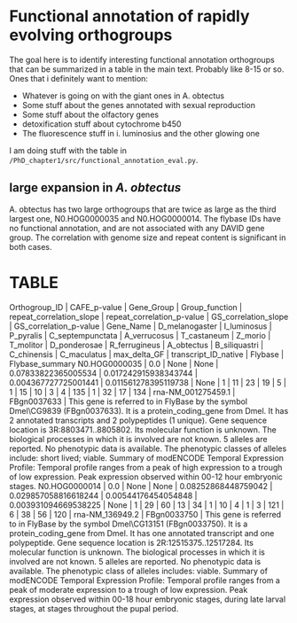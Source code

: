 # Functional annotation of rapidly evolving orthogroups

The goal here is to identify interesting functional annotation orthogroups that can be summarized in a table in the main text. Probably like 8-15 or so. Ones that i definitely want to mention:

* Whatever is going on with the giant ones in A. obtectus
* Some stuff about the genes annotated with sexual reproduction
* Some stuff about the olfactory genes
* detoxification stuff about cytochrome b450
* The fluorescence stuff in i. luminosius and the other glowing one

I am doing stuff with the table in `/PhD_chapter1/src/functional_annotation_eval.py`. 

## large expansion in *A. obtectus*

A. obtectus has two large orthogroups that are twice as large as the third largest one, N0.HOG0000035 and N0.HOG0000014. The flybase IDs have no functional annotation, and are not associated with any DAVID gene group. The correlation with genome size and repeat content is significant in both cases.

# TABLE

Orthogroup_ID | CAFE_p-value | Gene_Group | Group_function | repeat_correlation_slope | repeat_correlation_p-value | GS_correlation_slope | GS_correlation_p-value | Gene_Name | D_melanogaster | I_luminosus | P_pyralis | C_septempunctata | A_verrucosus | T_castaneum | Z_morio | T_molitor | D_ponderosae | R_ferrugineus | A_obtectus | B_siliquastri | C_chinensis | C_maculatus | max_delta_GF | transcript_ID_native | Flybase | Flybase_summary
N0.HOG0000035 | 0.0 | None | None | 0.07833822365005534 | 0.017242915938343744 | 0.004367727725001441 | 0.011561278395119738 | None | 1 | 11 | 23 | 19 | 5 | 1 | 15 | 10 | 3 | 4 | 135 | 1 | 32 | 17 | 134 | rna-NM_001275459.1 | FBgn0037633 | This gene is referred to in FlyBase by the symbol Dmel\CG9839 (FBgn0037633). It is a protein_coding_gene from Dmel. It has 2 annotated transcripts and 2 polypeptides (1 unique). Gene sequence location is 3R:8803471..8805802. Its molecular function is unknown. The biological processes in which it is involved are not known. 5 alleles are reported. No phenotypic data is available. The phenotypic classes of alleles include: short lived; viable. Summary of modENCODE Temporal Expression Profile:  Temporal profile ranges from a peak of high expression to a trough of low expression.  Peak expression observed within 00-12 hour embryonic stages.
N0.HOG0000014 | 0.0 | None | None | 0.08252868448759042 | 0.029857058816618244 | 0.00544176454054848 | 0.003931094669538225 | None | 1 | 29 | 60 | 13 | 34 | 1 | 10 | 4 | 1 | 3 | 121 | 6 | 38 | 56 | 120 | rna-NM_136949.2 | FBgn0033750 | This gene is referred to in FlyBase by the symbol Dmel\CG13151 (FBgn0033750). It is a protein_coding_gene from Dmel. It has one annotated transcript and one polypeptide. Gene sequence location is 2R:12515375..12517284. Its molecular function is unknown. The biological processes in which it is involved are not known. 5 alleles are reported. No phenotypic data is available. The phenotypic class of alleles includes: viable. Summary of modENCODE Temporal Expression Profile:  Temporal profile ranges from a peak of moderate expression to a trough of low expression.  Peak expression observed within 00-18 hour embryonic stages, during late larval stages, at stages throughout the pupal period.
